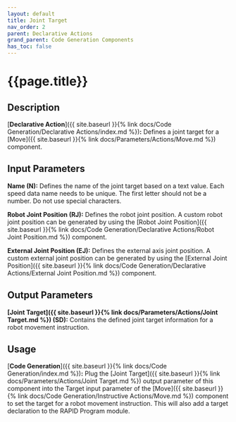 ```yaml
---
layout: default
title: Joint Target
nav_order: 2
parent: Declarative Actions
grand_parent: Code Generation Components
has_toc: false
---
```


# **{{page.title}}**

## **Description**

[**Declarative Action**]({{ site.baseurl }}{% link docs/Code Generation/Declarative Actions/index.md %})**:** Defines a joint target for a [Move]({{ site.baseurl }}{% link docs/Parameters/Actions/Move.md %}) component. 

## **Input Parameters**

**Name (N):** Defines the name of the joint target based on a text value. Each speed data name needs to be unique. The first letter should not be a number. Do not use special characters.

**Robot Joint Position (RJ):** Defines the robot joint position. A custom robot joint position can be generated by using the [Robot Joint Position]({{ site.baseurl }}{% link docs/Code Generation/Declarative Actions/Robot Joint Position.md %}) component. 

**External Joint Position (EJ):** Defines the external axis joint position. A custom external joint position can be generated by using the [External Joint Position]({{ site.baseurl }}{% link docs/Code Generation/Declarative Actions/External Joint Position.md %}) component. 

## **Output Parameters**

**[Joint Target]({{ site.baseurl }}{% link docs/Parameters/Actions/Joint Target.md %}) (SD):** Contains the defined joint target information for a robot movement instruction.

## **Usage**

[**Code Generation**]({{ site.baseurl }}{% link docs/Code Generation/index.md %})**:** Plug the [Joint Target]({{ site.baseurl }}{% link docs/Parameters/Actions/Joint Target.md %}) output parameter of this component into the Target input parameter of the [Move]({{ site.baseurl }}{% link docs/Code Generation/Instructive Actions/Move.md %}) component to set the target for a robot movement instruction. This will also add a target declaration to the RAPID Program module.
